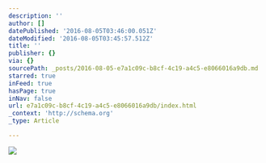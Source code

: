 ```yaml
---
description: ''
author: []
datePublished: '2016-08-05T03:46:00.051Z'
dateModified: '2016-08-05T03:45:57.512Z'
title: ''
publisher: {}
via: {}
sourcePath: _posts/2016-08-05-e7a1c09c-b8cf-4c19-a4c5-e8066016a9db.md
starred: true
inFeed: true
hasPage: true
inNav: false
url: e7a1c09c-b8cf-4c19-a4c5-e8066016a9db/index.html
_context: 'http://schema.org'
_type: Article

---
```

![](https://the-grid-user-content.s3-us-west-2.amazonaws.com/33528667-1e29-4b47-ad70-5fd16988eeec.jpg)